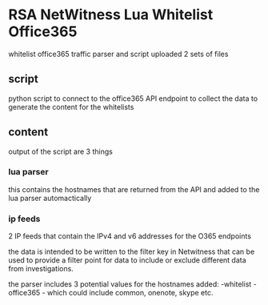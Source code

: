 # RSA NetWitness Lua Whitelist Office365
whitelist office365 traffic parser and script
uploaded 2 sets of files
## script
python script to connect to the office365 API endpoint to collect the data to generate the content for the whitelists

## content
output of the script are 3 things
### lua parser
this contains the hostnames that are returned from the API and added to the lua parser automactically
### ip feeds
2 IP feeds that contain the IPv4 and v6 addresses for the O365 endpoints

the data is intended to be written to the filter key in Netwitness that can be used to provide a filter point for data to include or exclude different data from investigations.

the parser includes 3 potential values for the hostnames added:
-whitelist
-office365
-<service or endpoint> which could include common, onenote, skype etc.
